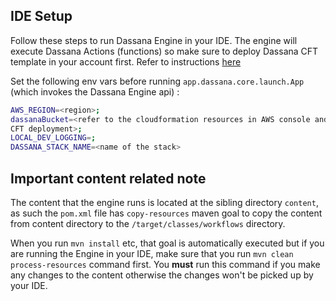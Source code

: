## IDE Setup

Follow these steps to run Dassana Engine in your IDE. The engine will execute Dassana Actions (functions) so make sure
to deploy Dassana CFT template in your account first. Refer to
instructions [here](https://docs.dassana.io/docs/getting-started/installation)

Set the following env vars before running `app.dassana.core.launch.App` (which invokes the Dassana Engine api) :

```bash 
AWS_REGION=<region>;
dassanaBucket=<refer to the cloudformation resources in AWS console and figure out which s3 bucket was created by 
CFT deployment>;
LOCAL_DEV_LOGGING=;
DASSANA_STACK_NAME=<name of the stack>
```

## Important content related note

The content that the engine runs is located at the sibling directory `content`, as such the `pom.xml` file has
`copy-resources` maven goal to copy the content from content directory to the `/target/classes/workflows` directory.

When you run `mvn install` etc, that goal is automatically executed but if you are running the Engine in your IDE, make
sure that you run `mvn clean process-resources` command first. You **must** run this command if you make any changes to
the content otherwise the changes won't be picked up by your IDE. 

